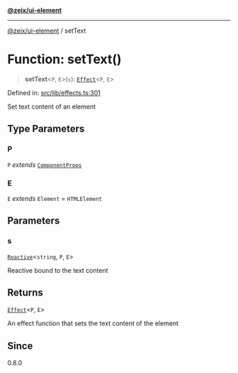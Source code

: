 [**@zeix/ui-element**](../README.md)

***

[@zeix/ui-element](../globals.md) / setText

# Function: setText()

> **setText**\<`P`, `E`\>(`s`): [`Effect`](../type-aliases/Effect.md)\<`P`, `E`\>

Defined in: [src/lib/effects.ts:301](https://github.com/zeixcom/ui-element/blob/0678e2841dfcc123c324a841983e7a648bd2315e/src/lib/effects.ts#L301)

Set text content of an element

## Type Parameters

### P

`P` *extends* [`ComponentProps`](../type-aliases/ComponentProps.md)

### E

`E` *extends* `Element` = `HTMLElement`

## Parameters

### s

[`Reactive`](../type-aliases/Reactive.md)\<`string`, `P`, `E`\>

Reactive bound to the text content

## Returns

[`Effect`](../type-aliases/Effect.md)\<`P`, `E`\>

An effect function that sets the text content of the element

## Since

0.8.0
